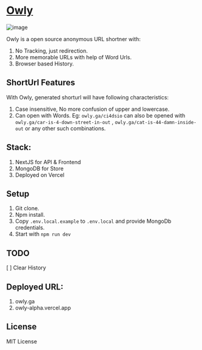 # [Owly](https://owly.ga)

![image](https://user-images.githubusercontent.com/3089863/166166889-d9b9fc42-4c19-4777-8458-34468d31c097.png)

Owly is a open source anonymous URL shortner with:
1. No Tracking, just redirection.
2. More memorable URLs with help of Word Urls.
3. Browser based History.

## ShortUrl Features
With Owly, generated shorturl will have following characteristics:
1. Case insensitive, No more confusion of upper and lowercase.
2. Can open with Words. Eg: `owly.ga/ci4dsio` can also be opened with `owly.ga/car-is-4-down-street-in-out` , `owly.ga/cat-is-44-damn-inside-out` or any other such combinations.

## Stack:
1. NextJS for API & Frontend
2. MongoDB for Store
3. Deployed on Vercel

## Setup
1. Git clone.
2. Npm install.
3. Copy `.env.local.example` to `.env.local` and provide MongoDb credentials.
4. Start with `npm run dev`

## TODO
[ ] Clear History

## Deployed URL:
1. owly.ga
1. owly-alpha.vercel.app

## License
MIT License